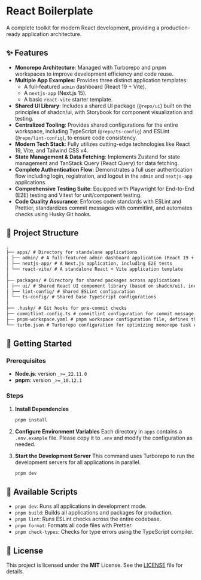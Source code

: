 # React Boilerplate

A complete toolkit for modern React development, providing a production-ready application architecture.

## ✨ Features

- **Monorepo Architecture**: Managed with Turborepo and pnpm workspaces to improve development efficiency and code reuse.
- **Multiple App Examples**: Provides three distinct application templates:
  - A full-featured `admin` dashboard (React 19 + Vite).
  - A `nextjs-app` (Next.js 15).
  - A basic `react-vite` starter template.
- **Shared UI Library**: Includes a shared UI package (`@repo/ui`) built on the principles of shadcn/ui, with Storybook for component visualization and testing.
- **Centralized Tooling**: Provides shared configurations for the entire workspace, including TypeScript (`@repo/ts-config`) and ESLint (`@repo/lint-config`), to ensure code consistency.
- **Modern Tech Stack**: Fully utilizes cutting-edge technologies like React 19, Vite, and Tailwind CSS v4.
- **State Management & Data Fetching**: Implements Zustand for state management and TanStack Query (React Query) for data fetching.
- **Complete Authentication Flow**: Demonstrates a full user authentication flow including login, registration, and logout in the `admin` and `nextjs-app` applications.
- **Comprehensive Testing Suite**: Equipped with Playwright for End-to-End (E2E) testing and Vitest for unit/component testing.
- **Code Quality Assurance**: Enforces code standards with ESLint and Prettier, standardizes commit messages with commitlint, and automates checks using Husky Git hooks.

## 📁 Project Structure

```markdown
.
├── apps/ # Directory for standalone applications
│ ├── admin/ # A full-featured admin dashboard application (React 19 + Vite)
│ ├── nextjs-app/ # A Next.js application, including E2E tests
│ └── react-vite/ # A standalone React + Vite application template
│
├── packages/ # Directory for shared packages across applications
│ ├── ui/ # Shared React UI component library (based on shadcn/ui), includes Storybook
│ ├── lint-config/ # Shared ESLint configuration
│ └── ts-config/ # Shared base TypeScript configurations
│
├── .husky/ # Git hooks for pre-commit checks
├── commitlint.config.ts # commitlint configuration for commit message standards
├── pnpm-workspace.yaml # pnpm workspace configuration file, defines the monorepo structure
└── turbo.json # Turborepo configuration for optimizing monorepo task execution
```

## 🚀 Getting Started

### Prerequisites

- **Node.js**: version `_>=_22.11.0`
- **pnpm**: version `_>=_10.12.1`

### Steps

1.  **Install Dependencies**

    ```bash
    pnpm install
    ```

2.  **Configure Environment Variables**
    Each directory in `apps` contains a `.env.example` file. Please copy it to `.env` and modify the configuration as needed.

3.  **Start the Development Server**
    This command uses Turborepo to run the development servers for all applications in parallel.
    ```bash
    pnpm dev
    ```

## 📜 Available Scripts

- `pnpm dev`: Runs all applications in development mode.
- `pnpm build`: Builds all applications and packages for production.
- `pnpm lint`: Runs ESLint checks across the entire codebase.
- `pnpm format`: Formats all code files with Prettier.
- `pnpm check-types`: Checks for type errors using the TypeScript compiler.

## 📄 License

This project is licensed under the **MIT** License. See the [LICENSE](LICENSE) file for details.
